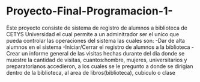 # Proyecto-Final-Programacion-1-

Este proyecto consiste de sistema de registro de alumnos a biblioteca de CETYS Universidad
el cual permite a un adminitrador ser el unico que pueda controlar las operaciones del sistema
las cuales son:
-Dar de alta alumnos en el sistema
-Iniciar/Cerrar el registro de alumnos a la biblioteca
-Crear un informe general de las visitas hechas durante del dia donde
 se muestre la cantidad de visitas, cuantos:hombre, mujeres, universitarios y preparatorianos accedieron,
 a los cuales se le pregunto a donde se dirigian dentro de la biblioteca, al area de libros(biblioteca), cubiculo o clase
 
